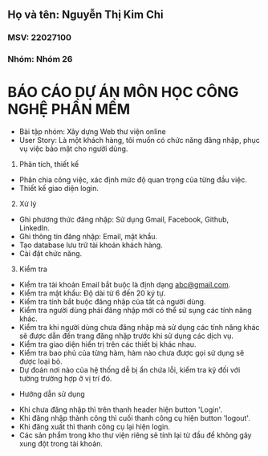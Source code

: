 ## Họ và tên: Nguyễn Thị Kim Chi
### MSV: 22027100
### Nhóm: Nhóm 26

# BÁO CÁO DỰ ÁN MÔN HỌC CÔNG NGHỆ PHẦN MỀM
* Bài tập nhóm: Xây dựng Web thư viện online
* User Story: Là một khách hàng, tôi muốn có chức năng đăng nhập, phục vụ việc bảo mật cho người dùng.
1. Phân tích, thiết kế
- Phân chia công việc, xác định mức độ quan trọng của từng đầu việc.
- Thiết kế giao diện login.

2. Xử lý
- Ghi phương thức đăng nhập: Sử dụng Gmail, Facebook, Github, LinkedIn.
- Ghi thông tin đăng nhập: Email, mật khẩu.
- Tạo database lưu trữ tài khoản khách hàng.
- Cài đặt chức năng.

3. Kiểm tra
- Kiểm tra tài khoản Email bắt buộc là định dạng abc@gmail.com.
- Kiểm tra mật khẩu: Độ dài từ 6 đến 20 ký tự.
- Kiểm tra tính bắt buộc đăng nhập của tất cả người dùng.
- Kiểm tra người dùng phải đăng nhập mới có thể sử sụng các tính năng khác.
- Kiểm tra khi người dùng chưa đăng nhập mà sử dụng các tính năng khác sẽ được dẫn đến trang đăng nhập trước khi sử dụng các dịch vụ.
- Kiểm tra giao diện hiển trị trên các thiết bị khác nhau.
- Kiểm tra bao phủ của từng hàm, hàm nào chưa được gọi sử dụng sẽ được loại bỏ.
- Dự đoán nơi nào của hệ thống dễ bị ẩn chứa lỗi, kiểm tra kỹ đối với tường trường hợp ở vị trí đó.

* Hướng dẫn sử dụng
- Khi chưa đăng nhập thì trên thanh header hiện button 'Login'.
- Khi đăng nhập thành công thì cuối thanh công cụ hiện button 'logout'.
- Khi đăng xuất thì thanh công cụ lại hiện login.
- Các sản phẩm trong kho thư viện riêng sẽ tính lại từ đầu để không gây xung đột trong tài khoản.